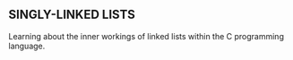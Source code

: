 ## SINGLY-LINKED LISTS
Learning about the inner workings of linked lists within the C programming language.

